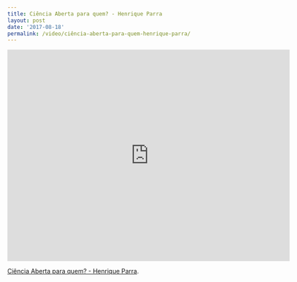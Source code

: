 ```yaml
---
title: Ciência Aberta para quem? - Henrique Parra
layout: post
date: '2017-08-18'
permalink: /video/ciência-aberta-para-quem-henrique-parra/
---
```


<div class="ratio ratio-16x9"><iframe allowfullscreen="" class="youtube-field-player" frameborder="0" height="480" id="youtube-field-player" src="https://www.youtube.com/embed/XPG1dTRI8IY?wmode=opaque" title="Ciência Aberta para quem? - Henrique Parra" width="640"></iframe></div>

[Ciência Aberta para quem? - Henrique Parra](https://www.youtube.com/watch?v=XPG1dTRI8IY).